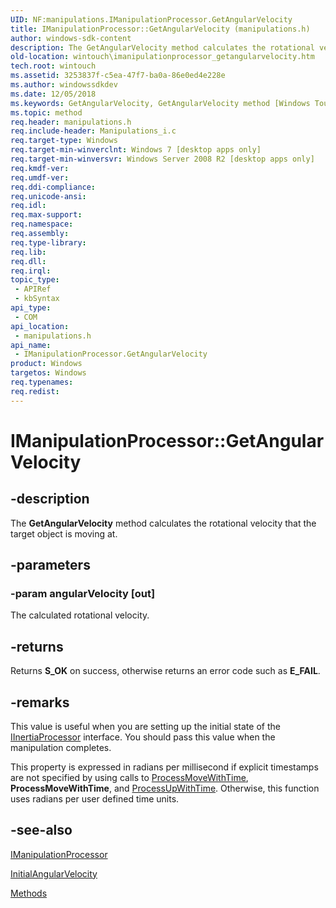 ```yaml
---
UID: NF:manipulations.IManipulationProcessor.GetAngularVelocity
title: IManipulationProcessor::GetAngularVelocity (manipulations.h)
author: windows-sdk-content
description: The GetAngularVelocity method calculates the rotational velocity that the target object is moving at.
old-location: wintouch\imanipulationprocessor_getangularvelocity.htm
tech.root: wintouch
ms.assetid: 3253837f-c5ea-47f7-ba0a-86e0ed4e228e
ms.author: windowssdkdev
ms.date: 12/05/2018
ms.keywords: GetAngularVelocity, GetAngularVelocity method [Windows Touch], GetAngularVelocity method [Windows Touch],IManipulationProcessor interface, IManipulationProcessor interface [Windows Touch],GetAngularVelocity method, IManipulationProcessor.GetAngularVelocity, IManipulationProcessor::GetAngularVelocity, manipulations/IManipulationProcessor::GetAngularVelocity, wintouch.imanipulationprocessor_getangularvelocity
ms.topic: method
req.header: manipulations.h
req.include-header: Manipulations_i.c
req.target-type: Windows
req.target-min-winverclnt: Windows 7 [desktop apps only]
req.target-min-winversvr: Windows Server 2008 R2 [desktop apps only]
req.kmdf-ver: 
req.umdf-ver: 
req.ddi-compliance: 
req.unicode-ansi: 
req.idl: 
req.max-support: 
req.namespace: 
req.assembly: 
req.type-library: 
req.lib: 
req.dll: 
req.irql: 
topic_type:
 - APIRef
 - kbSyntax
api_type:
 - COM
api_location:
 - manipulations.h
api_name:
 - IManipulationProcessor.GetAngularVelocity
product: Windows
targetos: Windows
req.typenames: 
req.redist: 
---
```


# IManipulationProcessor::GetAngularVelocity


## -description


The <b>GetAngularVelocity</b> method calculates the rotational velocity that the target object is moving at.


## -parameters




### -param angularVelocity [out]

The calculated rotational velocity.


## -returns



Returns <b>S_OK</b> on success, otherwise returns an error code such as <b>E_FAIL</b>.




## -remarks



This value is useful when you are setting up the initial state of the <a href="https://msdn.microsoft.com/8dc171eb-0c6e-41dd-b506-5f91ea703a53">IInertiaProcessor</a> interface. You should pass this value when the manipulation completes.

This property is expressed in radians per millisecond if explicit timestamps are not specified by using calls to <a href="https://msdn.microsoft.com/0840ef85-9b18-4248-96fe-93653274a89a">ProcessMoveWithTime</a>, <b>ProcessMoveWithTime</b>, and <a href="https://msdn.microsoft.com/fafea353-9126-454d-9311-4859e5ae5712">ProcessUpWithTime</a>. Otherwise, this function uses radians per user defined time units.




## -see-also




<a href="https://msdn.microsoft.com/963f87c1-e128-4bd5-9f28-d49418f768fb">IManipulationProcessor</a>



<a href="https://msdn.microsoft.com/a15ac600-ef03-4234-ac38-dc3cf212a3cb">InitialAngularVelocity</a>



<a href="https://msdn.microsoft.com/33736f79-cb61-449c-80b9-1358db2621e9">Methods</a>
 

 


